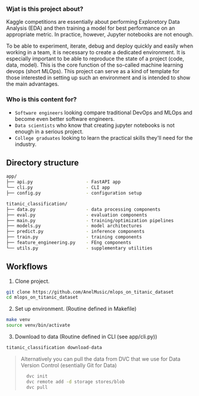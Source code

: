 ### Wjat is this project about?
Kaggle competitions are essentially about performing Exploretory Data Analysis (EDA) and then training a model for best performance on an appropriate metric. In practice, however, Jupyter notebooks are not enough. 

To be able to experiment, iterate, debug and deploy quickly and easily when working in a team, it is necessary to create a dedicated environment. It is especially important to be able to reproduce the state of a project (code, data, model).
This is the core function of the so-called machine learning devops (short MLOps).
This project can serve as a kind of template for those interested in setting up such an environment and is intended to show the main advantages.

### Who is this content for?
- `Software engineers` looking compare traditional DevOps and MLOps and become even better software engineers.
- `Data scientists` who know that creating jupyter notebooks is not enough in a serious project.
- `College graduates` looking to learn the practical skills they'll need for the industry.

## Directory structure
```bash
app/
├── api.py                    - FastAPI app
└── cli.py                    - CLI app
├── config.py                 - configuration setup

titanic_classification/
├── data.py                   - data processing components
├── eval.py                   - evaluation components
├── main.py                   - training/optimization pipelines
├── models.py                 - model architectures
├── predict.py                - inference components
├── train.py                  - training components
├── feature_engineering.py    - FEng components 
└── utils.py                  - supplementary utilities
```

## Workflows

1. Clone project.
```bash
git clone https://github.com/AnelMusic/mlops_on_titanic_dataset
cd mlops_on_titanic_dataset
```
2. Set up environment. (Routine defined in Makefile)
```bash
make venv
source venv/bin/activate
```
3. Download to data (Routine defined in CLI (see app/cli.py))
```bash
titanic_classification download-data
```
  > Alternatively you can pull the data from DVC that we use for Data Version Control (esentially Git for Data)
  > ```bash
  >   dvc init
  >   dvc remote add -d storage stores/blob
  >   dvc pull
  > ```
